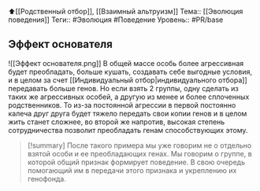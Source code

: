 ⬆️[[Родственный отбор]], [[Взаимный альтруизм]]
Тема:: [[Эволюция поведения]]
Теги:: #Эволюция #Поведение
Уровень:: #PR/base 


## Эффект основателя

![[Эффект основателя.png]]
В общей массе особь более агрессивная будет преобладать, больше кушать, создавать себе выгодные условия, и в целом за счет [[Индивидуальный отбор|индивидуального отбора]] передавать больше генов. Но если взять 2 группы, одну сделать из таких же агрессивных особей, а другую из менее и более сплоченных родственников. То из-за постоянной агрессии в первой постоянно калеча друг друга будет тяжело передать свои копии генов и в целом жить станет сложнее, во второй же напротив, высокая степень сотрудничества позволит преобладать генам способствующих этому.

>[!summary]
>После такого примера мы уже говорим не о отдельно взятой особи и ее преобладающих генах. Мы говорим о группе, в которой общий признак формирует поведение. В свою очередь помогающий им в передачи этого признака и укреплению их генофонда.
